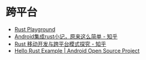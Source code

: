 # 跨平台

* [Rust Playground](https://play.rust-lang.org/)
* [Android集成rust小记，原来这么简单 - 知乎](https://zhuanlan.zhihu.com/p/427611627)
* [Rust 移动开发与跨平台模式探究 - 知乎](https://zhuanlan.zhihu.com/p/484269271)
* [Hello Rust Example  | Android Open Source Project](https://source.android.com/setup/build/rust/building-rust-modules/hello-rust-example?hl=en)


